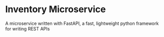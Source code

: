 # Inventory Microservice

A microservice written with FastAPI, a fast, lightweight python framework for writing REST APIs
